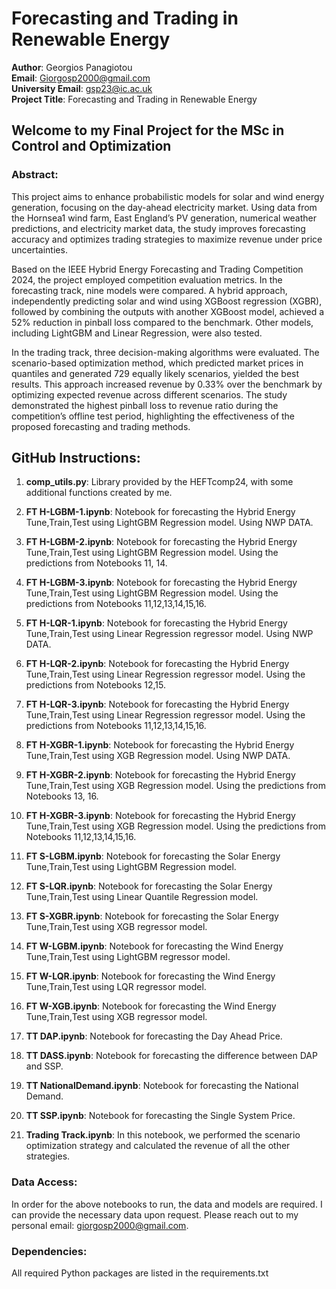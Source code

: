 # Forecasting and Trading in Renewable Energy

**Author**: Georgios Panagiotou  
**Email**: Giorgosp2000@gmail.com  
**University Email**: gsp23@ic.ac.uk  
**Project Title**: Forecasting and Trading in Renewable Energy

## Welcome to my Final Project for the MSc in Control and Optimization

### Abstract:
This project aims to enhance probabilistic models for solar and wind energy generation, focusing on the day-ahead electricity market. Using data from the Hornsea1 wind farm, East England’s PV generation, numerical weather predictions, and electricity market data, the study improves forecasting accuracy and optimizes trading strategies to maximize revenue under price uncertainties.

Based on the IEEE Hybrid Energy Forecasting and Trading Competition 2024, the project employed competition evaluation metrics. In the forecasting track, nine models were compared. A hybrid approach, independently predicting solar and wind using XGBoost regression (XGBR), followed by combining the outputs with another XGBoost model, achieved a 52% reduction in pinball loss compared to the benchmark. Other models, including LightGBM and Linear Regression, were also tested.

In the trading track, three decision-making algorithms were evaluated. The scenario-based optimization method, which predicted market prices in quantiles and generated 729 equally likely scenarios, yielded the best results. This approach increased revenue by 0.33% over the benchmark by optimizing expected revenue across different scenarios. The study demonstrated the highest pinball loss to revenue ratio during the competition’s offline test period, highlighting the effectiveness of the proposed forecasting and trading methods.

## GitHub Instructions:
1. **comp_utils.py**: Library provided by the HEFTcomp24, with some additional functions created by me.
2. **FT H-LGBM-1.ipynb**: Notebook for forecasting the Hybrid Energy Tune,Train,Test using LightGBM Regression model. Using NWP DATA.
3. **FT H-LGBM-2.ipynb**: Notebook for forecasting the Hybrid Energy Tune,Train,Test using LightGBM Regression model. Using the predictions from Notebooks 11, 14.
4. **FT H-LGBM-3.ipynb**: Notebook for forecasting the Hybrid Energy Tune,Train,Test using LightGBM Regression model. Using the predictions from Notebooks 11,12,13,14,15,16.
  
6. **FT H-LQR-1.ipynb**: Notebook for forecasting the Hybrid Energy Tune,Train,Test using Linear Regression regressor model. Using NWP DATA.
7. **FT H-LQR-2.ipynb**: Notebook for forecasting the Hybrid Energy Tune,Train,Test using Linear Regression regressor model. Using the predictions from Notebooks 12,15.
8. **FT H-LQR-3.ipynb**: Notebook for forecasting the Hybrid Energy Tune,Train,Test using Linear Regression regressor model. Using the predictions from Notebooks 11,12,13,14,15,16.
  
10. **FT H-XGBR-1.ipynb**: Notebook for forecasting the Hybrid Energy Tune,Train,Test using XGB Regression model. Using NWP DATA.
11. **FT H-XGBR-2.ipynb**: Notebook for forecasting the Hybrid Energy Tune,Train,Test using XGB Regression model. Using the predictions from Notebooks 13, 16.
12. **FT H-XGBR-3.ipynb**: Notebook for forecasting the Hybrid Energy Tune,Train,Test using XGB Regression model. Using the predictions from Notebooks 11,12,13,14,15,16.
  
14. **FT S-LGBM.ipynb**: Notebook for forecasting the Solar Energy Tune,Train,Test using LightGBM Regression model.
15. **FT S-LQR.ipynb**: Notebook for forecasting the Solar Energy Tune,Train,Test using Linear Quantile Regression model.
16. **FT S-XGBR.ipynb**: Notebook for forecasting the Solar Energy Tune,Train,Test using XGB regressor model.
    
18. **FT W-LGBM.ipynb**: Notebook for forecasting the Wind Energy Tune,Train,Test using LightGBM regressor model.
19. **FT W-LQR.ipynb**: Notebook for forecasting the Wind Energy Tune,Train,Test using LQR regressor model.
20. **FT W-XGB.ipynb**: Notebook for forecasting the Wind Energy Tune,Train,Test using XGB regressor model.
    
22. **TT DAP.ipynb**: Notebook for forecasting the Day Ahead Price.
23. **TT DASS.ipynb**: Notebook for forecasting the difference between DAP and SSP.
24. **TT NationalDemand.ipynb**: Notebook for forecasting the National Demand.
25. **TT SSP.ipynb**: Notebook for forecasting the Single System Price.
26. **Trading Track.ipynb**: In this notebook, we performed the scenario optimization strategy and calculated the revenue of all the other strategies.

### Data Access:
In order for the above notebooks to run, the data and models are required. I can provide the necessary data upon request. Please reach out to my personal email: giorgosp2000@gmail.com.

### Dependencies:
All required Python packages are listed in the requirements.txt
